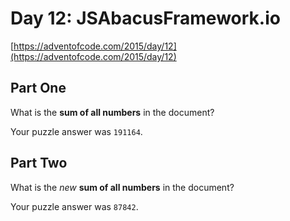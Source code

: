 # Day 12: JSAbacusFramework.io

[https://adventofcode.com/2015/day/12](https://adventofcode.com/2015/day/12)

## Part One

What is the **sum of all numbers** in the document?

Your puzzle answer was `191164`.

## Part Two

What is the _new_ **sum of all numbers** in the document?

Your puzzle answer was `87842`.
